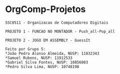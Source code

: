 # OrgComp-Projetos
    SSC0511 - Organizacao de Computadores Digitais

    PROJETO 1 - FUNCAO NO MONTADOR - Push_all-Pop_all
    
    PROJETO 2 - JOGO EM ASSEMBLY - GuessIt

    Feito por Grupo 5:
    *João Pedro Alonso Almeida, NUSP: 11832343
    *Samuel Rubens, NUSP: 11912533
    *Gabriel Silva Fontes, NUSP: 10856803
    *Pedro Silva Lima, NUSP: 10748198
